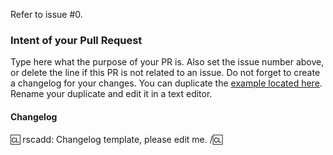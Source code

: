 Refer to issue #0.

### Intent of your Pull Request

Type here what the purpose of your PR is. Also set the issue number above, or delete the line if this PR is not related to an issue. Do not forget to create a changelog for your changes. You can duplicate the [example located here](https://github.com/yogstation13/yogstation/blob/dev/html/changelogs/example.yml). Rename your duplicate and edit it in a text editor.

#### Changelog

:cl:
rscadd: Changelog template, please edit me.
/:cl:

